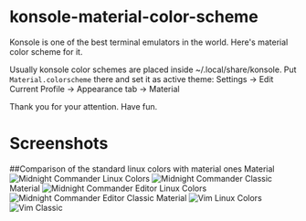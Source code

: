 # konsole-material-color-scheme

Konsole is one of the best terminal emulators in the world. 
Here's material color scheme for it.

Usually konsole color schemes are placed inside ~/.local/share/konsole. 
Put ```Material.colorscheme``` there and set it as active theme:
Settings → Edit Current Profile → Appearance tab → Material

Thank you for your attention. Have fun. 

# Screenshots
##Comparison of the standard linux colors with material ones
Material
![Midnight Commander](https://raw.githubusercontent.com/whoozle/konsole-material-color-scheme/master/screenshots/mc.png "Midnight Commander")
Linux Colors
![Midnight Commander Classic](https://raw.githubusercontent.com/whoozle/konsole-material-color-scheme/master/screenshots/mc-classic.png "Midnight Commander Classic")
Material
![Midnight Commander Editor](https://raw.githubusercontent.com/whoozle/konsole-material-color-scheme/master/screenshots/mcedit.png "Midnight Commander Editor")
Linux Colors
![Midnight Commander Editor Classic](https://raw.githubusercontent.com/whoozle/konsole-material-color-scheme/master/screenshots/mcedit-classic.png "Midnight Commander Editor Classic")
Material
![Vim](https://raw.githubusercontent.com/whoozle/konsole-material-color-scheme/master/screenshots/vim.png "Vim")
Linux Colors
![Vim Classic](https://raw.githubusercontent.com/whoozle/konsole-material-color-scheme/master/screenshots/vim-classic.png "Vim Classic")
